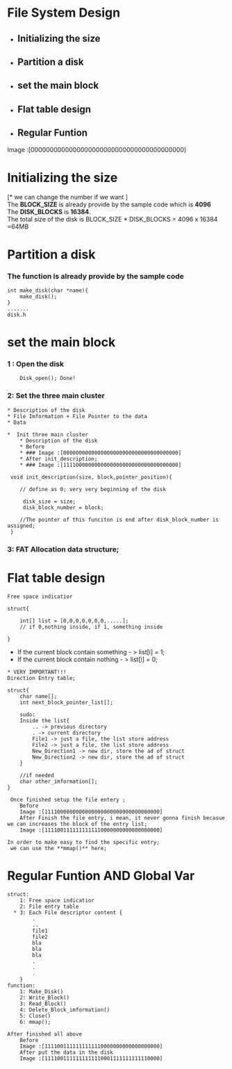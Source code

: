 # File System Design 
* ## Initializing the size
* ## Partition a disk 
* ## set the main block 
* ## Flat table design 
* ## Regular Funtion

Image :[0000000000000000000000000000000000000000]

# Initializing the size 

[* we can change the number if we want ]\
The **BLOCK_SIZE** is already provide by the sample code which is **4096**\
The **DISK_BLOCKS** is **16384**.\
The total size of the disk is BLOCK_SIZE * DISK_BLOCKS = 4096 x 16384 =64MB
# Partition a disk 
### **The function is already provide by the sample code**
```
int make_disk(char *name){
    make_disk();
}
.......
disk.h
```

# set the main block 

### 1 : Open the disk
```
    Disk_open(); Done!
```
### 2: Set the three main cluster
    * Description of the disk
    * File Imformation + File Pointer to the data 
    * Data 
```
*  Init three main cluster 
    * Description of the disk
    * Before
    * ### Image :[0000000000000000000000000000000000000]
    * After init_description;
    * ### Image :[1111000000000000000000000000000000000]

```

```
 void init_description(size, block,pointer_position){
     
    // define as 0; very very beginning of the disk

     disk_size = size;
     disk_block_number = block;

    //The pointer of this funciton is end after disk_block_number is assigned;     
 }
 ```
### 3: **FAT** Allocation data structure; 


# Flat table design
```
Free space indicatior

struct{

    int[] list = [0,0,0,0,0,0,0,.....];
    // if 0,nothing inside, if 1, something inside

}
```
* If the current block contain something - > list[i] = 1;
* If the current block contain nothing - > list[i] = 0;


```
* VERY IMPORTANT!!!
Direction Entry table;

struct{
    char name[];
    int next_block_pointer_list[];

    sudo:
    Inside the list{
        .. -> previous directory
        . -> current directory
        File1 -> just a file, the list store address
        File2 -> just a file, the list store address        
        New_Direction1 -> new dir, store the ad of struct
        New_Direction2 -> new dir, store the ad of struct
    }

    //if needed
    char other_imformation[];
}
```

```
 Once finished setup the file entery ;
    Before
    Image :[1111000000000000000000000000000000000]
    After Finish the file entry, i mean, it never gonna finish becasue we can increases the block of the entry list;
    Image :[1111001111111111110000000000000000000]

In order to make easy to find the specific entry; 
 we can use the **mmap()** here;
```

# Regular Funtion AND Global Var
```
struct:
    1: Free space indicatior
    2: File entry table
  * 3: Each File descriptor content {
        .
        ..
        file1
        file2
        bla
        bla
        bla
        .
        .
        .
    }
function:    
    1: Make_Disk()
    2: Write_Block()
    3: Read_Block()
    4: Delete_Block_imformation()
    5: Close()
    6: mmap();

```

```
After finished all above
    Before
    Image :[1111001111111111110000000000000000000]
    After put the data in the disk
    Image :[1111001111111111110001111111111110000]

```



  



  




 
